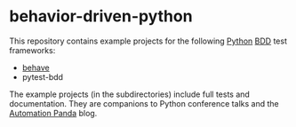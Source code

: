 # behavior-driven-python
This repository contains example projects for the following
[Python](https://automationpanda.com/python/)
[BDD](https://automationpanda.com/bdd/) test frameworks:

* [behave](http://behave.readthedocs.io/en/latest/index.html)
* pytest-bdd

The example projects (in the subdirectories)
include full tests and documentation.
They are companions to Python conference talks and the
[Automation Panda](https://automationpanda.com/) blog.